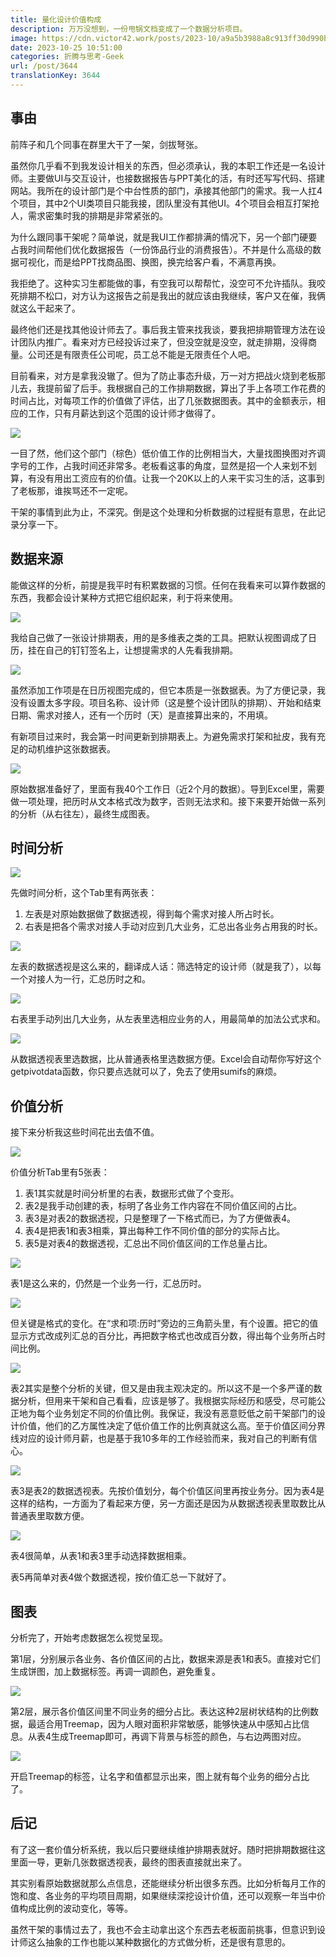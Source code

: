 ```yaml
---
title: 量化设计价值构成
description: 万万没想到，一份甩锅文档变成了一个数据分析项目。
image: https://cdn.victor42.work/posts/2023-10/a9a5b3988a8c913ff30d990b21313263.png
date: 2023-10-25 10:51:00
categories: 折腾与思考-Geek
url: /post/3644
translationKey: 3644
---
```


## 事由

前阵子和几个同事在群里大干了一架，剑拔弩张。

虽然你几乎看不到我发设计相关的东西，但必须承认，我的本职工作还是一名设计师。主要做UI与交互设计，也接数据报告与PPT美化的活，有时还写写代码、搭建网站。我所在的设计部门是个中台性质的部门，承接其他部门的需求。我一人扛4个项目，其中2个UI类项目只能我接，团队里没有其他UI。4个项目会相互打架抢人，需求密集时我的排期是非常紧张的。

为什么跟同事干架呢？简单说，就是我UI工作都排满的情况下，另一个部门硬要占我时间帮他们优化数据报告（一份饰品行业的消费报告）。不并是什么高级的数据可视化，而是给PPT找商品图、换图，换完给客户看，不满意再换。

我拒绝了。这种实习生都能做的事，有空我可以帮帮忙，没空可不允许插队。我咬死排期不松口，对方认为这报告之前是我出的就应该由我继续，客户又在催，我俩就这么干起来了。

最终他们还是找其他设计师去了。事后我主管来找我谈，要我把排期管理方法在设计团队内推广。看来对方已经投诉过来了，但没空就是没空，就走排期，没得商量。公司还是有限责任公司呢，员工总不能是无限责任个人吧。

目前看来，对方是拿我没辙了。但为了防止事态升级，万一对方把战火烧到老板那儿去，我提前留了后手。我根据自己的工作排期数据，算出了手上各项工作花费的时间占比，对每项工作的价值做了评估，出了几张数据图表。其中的金额表示，相应的工作，只有月薪达到这个范围的设计师才做得了。

![](https://cdn.victor42.work/posts/2023-10/a9a5b3988a8c913ff30d990b21313263.png)

一目了然，他们这个部门（棕色）低价值工作的比例相当大，大量找图换图对齐调字号的工作，占我时间还非常多。老板看这事的角度，显然是招一个人来划不划算，有没有用出工资应有的价值。让我一个20K以上的人来干实习生的活，这事到了老板那，谁挨骂还不一定呢。

干架的事情到此为止，不深究。倒是这个处理和分析数据的过程挺有意思，在此记录分享一下。

## 数据来源

能做这样的分析，前提是我平时有积累数据的习惯。任何在我看来可以算作数据的东西，我都会设计某种方式把它组织起来，利于将来使用。

![](https://cdn.victor42.work/posts/2023-10/b7cb270372f19fd67879c57bd8a7b009.jpg)

我给自己做了一张设计排期表，用的是多维表之类的工具。把默认视图调成了日历，挂在自己的钉钉签名上，让想提需求的人先看我排期。

![](https://cdn.victor42.work/posts/2023-10/65d4321bfa13f03090b90554cad84bd6.png)

虽然添加工作项是在日历视图完成的，但它本质是一张数据表。为了方便记录，我没有设置太多字段。项目名称、设计师（这是整个设计团队的排期）、开始和结束日期、需求对接人，还有一个历时（天）是直接算出来的，不用填。

有新项目过来时，我会第一时间更新到排期表上。为避免需求打架和扯皮，我有充足的动机维护这张数据表。

![](https://cdn.victor42.work/posts/2023-10/5d8953d9788ad3b0997eea965fec52e6.png)

原始数据准备好了，里面有我40个工作日（近2个月的数据）。导到Excel里，需要做一项处理，把历时从文本格式改为数字，否则无法求和。接下来要开始做一系列的分析（从右往左），最终生成图表。

## 时间分析

![](https://cdn.victor42.work/posts/2023-10/ab35313c1c52dc5c5328490034a68dbd.png)

先做时间分析，这个Tab里有两张表：  
1. 左表是对原始数据做了数据透视，得到每个需求对接人所占时长。
2. 右表是把各个需求对接人手动对应到几大业务，汇总出各业务占用我的时长。

![](https://cdn.victor42.work/posts/2023-10/b790a28d8fc8fc1ad15ecb4b726112eg.png)

左表的数据透视是这么来的，翻译成人话：筛选特定的设计师（就是我了），以每一个对接人为一行，汇总历时之和。

![](https://cdn.victor42.work/posts/2023-10/ab35313c1c52dc5c5328490034a68dbd.png)

右表里手动列出几大业务，从左表里选相应业务的人，用最简单的加法公式求和。

![](https://cdn.victor42.work/posts/2023-10/0d9aec6a5807c7ba9153da8f20b261a1.png)

从数据透视表里选数据，比从普通表格里选数据方便。Excel会自动帮你写好这个getpivotdata函数，你只要点选就可以了，免去了使用sumifs的麻烦。

## 价值分析

接下来分析我这些时间花出去值不值。

![](https://cdn.victor42.work/posts/2023-10/e0a5d1274532853173f10402d53d9d06.png)

价值分析Tab里有5张表：  
1. 表1其实就是时间分析里的右表，数据形式做了个变形。
2. 表2是我手动创建的表，标明了各业务工作内容在不同价值区间的占比。
3. 表3是对表2的数据透视，只是整理了一下格式而已，为了方便做表4。
4. 表4是把表1和表3相乘，算出每种工作不同价值的部分的实际占比。
5. 表5是对表4的数据透视，汇总出不同价值区间的工作总量占比。

![](https://cdn.victor42.work/posts/2023-10/4b7fd4d8f38266dc59903bddfa4dc4d2.png)

表1是这么来的，仍然是一个业务一行，汇总历时。

![](https://cdn.victor42.work/posts/2023-10/187174f765fd78ba42d098c00b301d92.png)

但关键是格式的变化。在“求和项:历时”旁边的三角箭头里，有个设置。把它的值显示方式改成列汇总的百分比，再把数字格式也改成百分数，得出每个业务所占时间比例。

![](https://cdn.victor42.work/posts/2023-10/e0a5d1274532853173f10402d53d9d06.png)

表2其实是整个分析的关键，但又是由我主观决定的。所以这不是一个多严谨的数据分析，但用来干架和自己看看，应该是够了。我根据实际经历和感受，尽可能公正地为每个业务划定不同的价值比例。我保证，我没有恶意贬低之前干架部门的设计价值，他们的乙方属性决定了低价值工作的比例真就这么高。至于价值区间分界线对应的设计师月薪，也是基于我10多年的工作经验而来，我对自己的判断有信心。

![](https://cdn.victor42.work/posts/2023-10/d68bb255437ef1e63a9386d499ce48e4.png)

表3是表2的数据透视表。先按价值划分，每个价值区间里再按业务分。因为表4是这样的结构，一方面为了看起来方便，另一方面还是因为从数据透视表里取数比从普通表里取数方便。

![](https://cdn.victor42.work/posts/2023-10/e0a5d1274532853173f10402d53d9d06.png)

表4很简单，从表1和表3里手动选择数据相乘。

表5再简单对表4做个数据透视，按价值汇总一下就好了。

## 图表

分析完了，开始考虑数据怎么视觉呈现。

第1层，分别展示各业务、各价值区间的占比，数据来源是表1和表5。直接对它们生成饼图，加上数据标签。再调一调颜色，避免重复。

![](https://cdn.victor42.work/posts/2023-10/a9a5b3988a8c913ff30d990b21313263.png)

第2层，展示各价值区间里不同业务的细分占比。表达这种2层树状结构的比例数据，最适合用Treemap，因为人眼对面积非常敏感，能够快速从中感知占比信息。从表4生成Treemap即可，再调下背景与标签的颜色，与右边两图对应。

![](https://cdn.victor42.work/posts/2023-10/a85c0e8de3b950ff50c3771a36666c8e.png)

开启Treemap的标签，让名字和值都显示出来，图上就有每个业务的细分占比了。

## 后记

有了这一套价值分析系统，我以后只要继续维护排期表就好。随时把排期数据往这里面一导，更新几张数据透视表，最终的图表直接就出来了。

其实别看原始数据就那么点信息，还能继续分析出很多东西。比如分析每月工作的饱和度、各业务的平均项目周期，如果继续深挖设计价值，还可以观察一年当中价值构成比例的波动变化，等等。

虽然干架的事情过去了，我也不会主动拿出这个东西去老板面前挑事，但意识到设计师这么抽象的工作也能以某种数据化的方式做分析，还是很有意思的。
